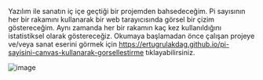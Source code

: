 Yazılım ile sanatın iç içe geçtiği bir projemden bahsedeceğim. Pi sayısının her bir rakamını kullanarak bir web tarayıcısında görsel bir çizim göstereceğim. Aynı zamanda her bir rakamın kaç kez kullanıldığını istatistiksel olarak göstereceğiz. Okumaya başlamadan önce çalışan projeye ve/veya sanat eserini görmek için https://ertugrulakdag.github.io/pi-sayisini-canvas-kullanarak-gorsellestirme tıklayabilirsiniz.

![image](https://github.com/user-attachments/assets/81c7b2bb-d6e1-4c99-a48e-c0cc4f0de022)

